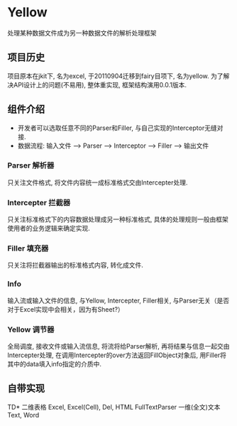 Yellow
==========

处理某种数据文件成为另一种数据文件的解析处理框架

项目历史
----------
项目原本在jkit下, 名为excel, 于20110904迁移到fairy目项下, 名为yellow.
为了解决API设计上的问题(不易用), 整体重实现, 框架结构演用0.0.1版本.


组件介绍
----------
* 开发者可以选取任意不同的Parser和Filler, 与自己实现的Interceptor无缝对接.
* 数据流程: 输入文件 --> Parser --> Interceptor --> Filler --> 输出文件

### Parser 解析器
只关注文件格式, 将文件内容统一成标准格式交由Intercepter处理.

### Intercepter 拦截器
只关注标准格式下的内容数据处理成另一种标准格式, 具体的处理规则一般由框架使用者的业务逻辑来确定实现.
	
### Filler 填充器
只关注将拦截器输出的标准格式内容, 转化成文件.

### Info
输入流或输入文件的信息, 与Yellow, Intercepter, Filler相关, 与Parser无关（是否对于Excel实现中会相关，因为有Sheet?） 

### Yellow 调节器
全局调度, 接收文件或输入流信息, 将流将给Parser解析, 再将结果与信息一起交由Intercepter处理,
在调用Intercepter的over方法返回FillObject对象后, 用Filler将其中的data填入info指定的介质中.


自带实现
----------
TD*	二维表格	Excel, Excel(Cell), Del, HTML
FullTextParser	一维(全文)文本 Text, Word